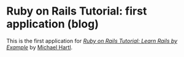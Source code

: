 # Ruby on Rails Tutorial: first application (blog)

This is the first application for 
[*Ruby on Rails Tutorial: Learn Rails by Example*](http://railstutorial.org/)
by [Michael Hartl](http://michaelhartl.com/).
